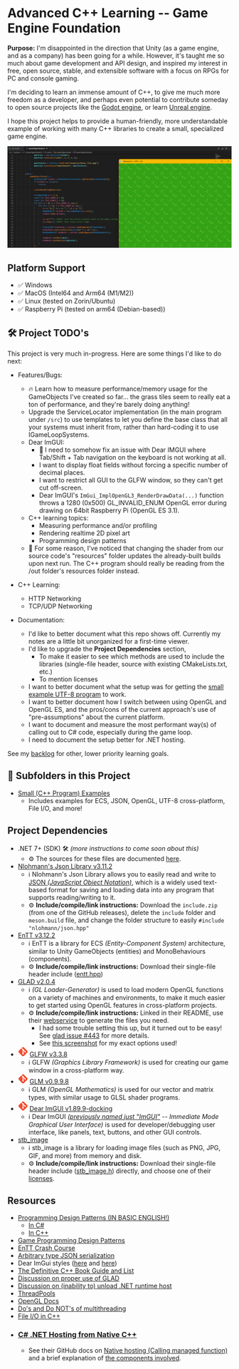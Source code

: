 # Advanced C++ Learning -- Game Engine Foundation
**Purpose:** I'm disappointed in the direction that Unity (as a game engine, and as a company) has been going for a while. However, it's taught me so much about game development and API design, and inspired my interest in free, open source, stable, and extensible software with a focus on RPGs for PC and console gaming.

I'm deciding to learn an immense amount of C++, to give me much more freedom as a developer, and perhaps even potential to contribute someday to open source projects like the [Godot engine](https://godotengine.org/), or learn [Unreal engine](https://www.unrealengine.com).

I hope this project helps to provide a human-friendly, more understandable example of working with many C++ libraries to create a small, specialized game engine.

![Project Overview Screenshot](/docs/images/Project%20Overview.png)


## Platform Support
- ✅ Windows
- ✅ MacOS (Intel64 and Arm64 (M1/M2))
- ✅ Linux (tested on Zorin/Ubuntu)
- ✅ Raspberry Pi (tested on arm64 (Debian-based))


## 🛠️ Project TODO's
This project is very much in-progress. Here are some things I'd like to do next:

- Features/Bugs:
    - 🔥 Learn how to measure performance/memory usage for the GameObjects I've created so far... the grass tiles seem to really eat a ton of performance, and they're barely doing anything!
    - Upgrade the ServiceLocator implementation (in the main program under `/src`) to use templates to let you define the base class that all your systems must inherit from, rather than hard-coding it to use IGameLoopSystems.
    - Dear ImGUI:
        - 🐛 I need to somehow fix an issue with Dear IMGUI where Tab/Shift + Tab navigation on the keyboard is not working at all.
        - I want to display float fields without forcing a specific number of decimal places.
        - I want to restrict all GUI to the GLFW window, so they can't get cut off-screen.
        - Dear ImGUI's `ImGui_ImplOpenGL3_RenderDrawData(...)` function throws a 1280 (0x500) GL_INVALID_ENUM OpenGL error during drawing on 64bit Raspberry Pi (OpenGL ES 3.1).
    - C++ learning topics:
        - Measuring performance and/or profiling
        - Rendering realtime 2D pixel art
        - Programming design patterns
    - 🐛 For some reason, I've noticed that changing the shader from our source code's "resources" folder updates the already-built builds upon next run. The C++ program should really be reading from the /out folder's resources folder instead.

- C++ Learning:
    - HTTP Networking
    - TCP/UDP Networking

- Documentation:
    - I'd like to better document what this repo shows off. Currently my notes are a little bit unorganized for a first-time viewer.
    - I'd like to upgrade the **Project Dependencies** section,
        - To make it easier to see which methods are used to include the libraries (single-file header, source with existing CMakeLists.txt, etc.)
        - To mention licenses
    - I want to better document what the setup was for getting the [small example UTF-8 program](./small-examples/utf-8) to work.
    - I want to better document how I switch between using OpenGL and OpenGL ES, and the pros/cons of the current approach's use of "pre-assumptions" about the current platform.
    - I want to document and measure the most performant way(s) of calling out to C# code, especially during the game loop.
    - I need to document the setup better for .NET hosting.

See my [backlog](/BACKLOG.md) for other, lower priority learning goals.


## 📁 Subfolders in this Project
- [Small (C++ Program) Examples](./small-examples/README.md)
    - Includes examples for ECS, JSON, OpenGL, UTF-8 cross-platform, File I/O, and more!


## Project Dependencies
- .NET 7+ (SDK) 🛠️ _(more instructions to come soon about this)_
    - ⚙️ The sources for these files are documented [here](/libraries/nethosting/source.md).
- [Nlohmann's Json Library v3.11.2](https://github.com/nlohmann/json/releases/tag/v3.11.2)
    - ℹ️ Nlohmann's Json Library allows you to easily read and write to [JSON _(JavaScript Object Notation)_](https://www.json.org/json-en.html), which is a widely used text-based format for saving and loading data into any program that supports reading/writing to it.
    - ⚙️ **Include/compile/link instructions:** Download the `include.zip` (from one of the GitHub releases), delete the `include` folder and `meson.build` file, and change the folder structure to easily `#include "nlohmann/json.hpp"`
- [EnTT v3.12.2](https://github.com/skypjack/entt)
    - ℹ️ EnTT is a library for ECS _(Entity-Component System)_ architecture, similar to Unity GameObjects (entities) and MonoBehaviours (components).
    - ⚙️ **Include/compile/link instructions:** Download their single-file header include ([entt.hpp](https://github.com/skypjack/entt/blob/v3.12.2/single_include/entt/entt.hpp))
- [GLAD v2.0.4](https://github.com/Dav1dde/glad/tree/v2.0.4)
    - ℹ️ _(GL Loader-Generator)_ is used to load modern OpenGL functions on a variety of machines and environments, to make it much easier to get started using OpenGL features in cross-platform projects.
    - ⚙️ **Include/compile/link instructions:** Linked in their README, use their [webservice](https://gen.glad.sh/) to generate the files you need.
        - I had some trouble setting this up, but it turned out to be easy! See [glad issue #443](https://github.com/Dav1dde/glad/issues/443) for more details.
        - See [this screenshot](/docs/images/Glad%20v2.0.4%20Generation%20Options.png) for my exact options used!
- [![Git icon](/docs/images/Git%20Icon%20(Small%20Orange).png "GLFW is brought in as a git submodule")](https://git-scm.com/book/en/v2/Git-Tools-Submodules) [GLFW v3.3.8](https://github.com/glfw/glfw/tree/3.3.8)
    - ℹ️ GLFW _(Graphics Library Framework)_ is used for creating our game window in a cross-platform way.
- [![Git icon](/docs/images/Git%20Icon%20(Small%20Orange).png "GLM is brought in as a git submodule")](https://git-scm.com/book/en/v2/Git-Tools-Submodules) [GLM v0.9.9.8](https://github.com/g-truc/glm/tree/0.9.9.8)
    - ℹ️ GLM _(OpenGL Mathematics)_ is used for our vector and matrix types, with similar usage to GLSL shader programs.
- [![Git icon](/docs/images/Git%20Icon%20(Small%20Orange).png "Dear ImGUI is brought in as a git submodule")](https://git-scm.com/book/en/v2/Git-Tools-Submodules) [Dear ImGUI v1.89.9-docking](https://github.com/ocornut/imgui/tree/v1.89.9-docking)
    - ℹ️ Dear ImGUI _([previously named just "ImGUI"](https://github.com/ocornut/imgui/discussions/4041) -- Immediate Mode Graphical User Interface)_ is used for developer/debugging user interface, like panels, text, buttons, and other GUI controls.
- [stb_image](https://github.com/nothings/stb)
    - ℹ️ stb_image is a library for loading image files (such as PNG, JPG, GIF, and more) from memory and disk.
    - ⚙️ **Include/compile/link instructions:** Download their single-file header include ([stb_image.h](https://github.com/nothings/stb/blob/master/stb_image.h)) directly, and choose one of their [licenses](https://github.com/nothings/stb/blob/master/LICENSE).


## Resources
- [Programming Design Patterns (IN BASIC ENGLISH!)](https://refactoring.guru/design-patterns)
    - [In C#](https://refactoring.guru/design-patterns/csharp)
    - [In C++](https://refactoring.guru/design-patterns/cpp)
- [Game Programming Design Patterns](https://gameprogrammingpatterns.com/contents.html)
- [EnTT Crash Course](https://skypjack.github.io/entt/md_docs_md_entity.html)
- [Arbitrary type JSON serialization](https://json.nlohmann.me/features/arbitrary_types/)
- Dear ImGui styles ([here](https://github.com/GraphicsProgramming/dear-imgui-styles) and [here](https://github.com/ocornut/imgui/issues/707))
- [The Definitive C++ Book Guide and List](https://stackoverflow.com/questions/388242/the-definitive-c-book-guide-and-list)
- [Discussion on proper use of GLAD](https://github.com/Dav1dde/glad/issues/443)
- [Discussion on (inability to) unload .NET runtime host](https://github.com/dotnet/runtime/issues/70229)
- [ThreadPools](https://learn.microsoft.com/en-us/dotnet/api/system.threading.threadpool?view=net-7.0)
- [OpenGL Docs](https://docs.gl/)
- [Do's and Do NOT's of multithreading](https://gamedev.stackexchange.com/a/80077)
- [File I/O in C++](https://www.w3schools.com/cpp/cpp_files.asp)
- ### [C# .NET Hosting from Native C++](https://learn.microsoft.com/en-us/dotnet/core/tutorials/netcore-hosting)
    - See their GitHub docs on [Native hosting (Calling managed function)](https://github.com/dotnet/runtime/blob/main/docs/design/features/native-hosting.md#calling-managed-function-net-5-and-above) and a brief explanation of [the components involved](https://github.com/dotnet/runtime/blob/main/docs/design/features/host-components.md).
